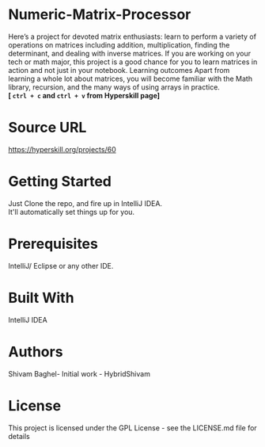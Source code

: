 # Numeric-Matrix-Processor
Here’s a project for devoted matrix enthusiasts: learn to perform a variety of operations on matrices including addition, multiplication, finding the determinant, and dealing with inverse matrices. If you are working on your tech or math major, this project is a good chance for you to learn matrices in action and not just in your notebook. Learning outcomes Apart from learning a whole lot about matrices, you will become familiar with the Math library, recursion, and the many ways of using arrays in practice.<br>
**[ `ctrl + c` and `ctrl + v` from Hyperskill page]**

# Source URL
https://hyperskill.org/projects/60

# Getting Started
Just Clone the repo, and fire up in IntelliJ IDEA.<br>
It'll automatically set things up for you.

# Prerequisites
IntelliJ/ Eclipse or any other IDE.


# Built With
IntelliJ IDEA

# Authors
Shivam Baghel- Initial work - HybridShivam

# License
This project is licensed under the GPL License - see the LICENSE.md file for details
